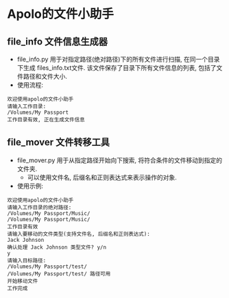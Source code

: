 # Apolo的文件小助手

## file_info 文件信息生成器
*  file_info.py 用于对指定路径(绝对路径)下的所有文件进行扫描, 在同一个目录下生成 files_info.txt文件. 该文件保存了目录下所有文件信息的列表, 包括了文件路径和文件大小.
* 使用流程: 
```
欢迎使用apolo的文件小助手
请输入工作目录:
/Volumes/My Passport
工作目录有效, 正在生成文件信息
```

## file_mover 文件转移工具
* file_mover.py 用于从指定路径开始向下搜索, 将符合条件的文件移动到指定的文件夹.
  * 可以使用文件名, 后缀名和正则表达式来表示操作的对象.
* 使用示例:
```
欢迎使用apolo的文件小助手
请输入工作目录的绝对路径:
/Volumes/My Passport/Music/
/Volumes/My Passport/Music/
工作目录有效
请输入要移动的文件类型(支持文件名, 后缀名和正则表达式):
Jack Johnson
确认处理 Jack Johnson 类型文件? y/n
y
请输入目标路径:
/Volumes/My Passport/test/
/Volumes/My Passport/test/ 路径可用
开始移动文件
工作完成
```
